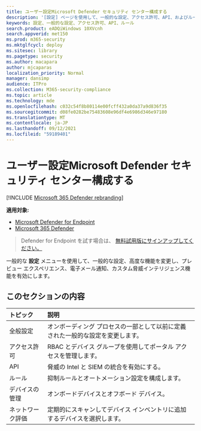 ```yaml
---
title: ユーザー設定Microsoft Defender セキュリティ センター構成する
description: '[設定] ページを使用して、一般的な設定、アクセス許可、API、およびルールを構成します。'
keywords: 設定、一般的な設定、アクセス許可、API、ルール
search.product: eADQiWindows 10XVcnh
search.appverid: met150
ms.prod: m365-security
ms.mktglfcycl: deploy
ms.sitesec: library
ms.pagetype: security
ms.author: macapara
author: mjcaparas
localization_priority: Normal
manager: dansimp
audience: ITPro
ms.collection: M365-security-compliance
ms.topic: article
ms.technology: mde
ms.openlocfilehash: c032c54f8b80114e00fcff432a0da37a9d836f35
ms.sourcegitcommit: d08fe0282be75483608e96df4e6986d346e97180
ms.translationtype: MT
ms.contentlocale: ja-JP
ms.lasthandoff: 09/12/2021
ms.locfileid: "59189401"
---
```

# <a name="configure-microsoft-defender-security-center-settings"></a>ユーザー設定Microsoft Defender セキュリティ センター構成する

[!INCLUDE [Microsoft 365 Defender rebranding](../../includes/microsoft-defender.md)]

**適用対象:**
- [Microsoft Defender for Endpoint](https://go.microsoft.com/fwlink/p/?linkid=2154037)
- [Microsoft 365 Defender](https://go.microsoft.com/fwlink/?linkid=2118804)

> Defender for Endpoint を試す場合は、 [無料試用版にサインアップしてください。](https://signup.microsoft.com/create-account/signup?products=7f379fee-c4f9-4278-b0a1-e4c8c2fcdf7e&ru=https://aka.ms/MDEp2OpenTrial?ocid=docs-wdatp-prefsettings-abovefoldlink)

一般的な **設定** メニューを使用して、一般的な設定、高度な機能を変更し、プレビュー エクスペリエンス、電子メール通知、カスタム脅威インテリジェンス機能を有効にします。

## <a name="in-this-section"></a>このセクションの内容

トピック | 説明
:---|:---
全般設定 | オンボーディング プロセスの一部として以前に定義された一般的な設定を変更します。
アクセス許可 | RBAC とデバイス グループを使用してポータル アクセスを管理します。
API | 脅威の Intel と SIEM の統合を有効にする。
ルール | 抑制ルールとオートメーション設定を構成します。
デバイスの管理 | オンボードデバイスとオフボード デバイス。
ネットワーク評価 | 定期的にスキャンしてデバイス インベントリに追加するデバイスを選択します。
